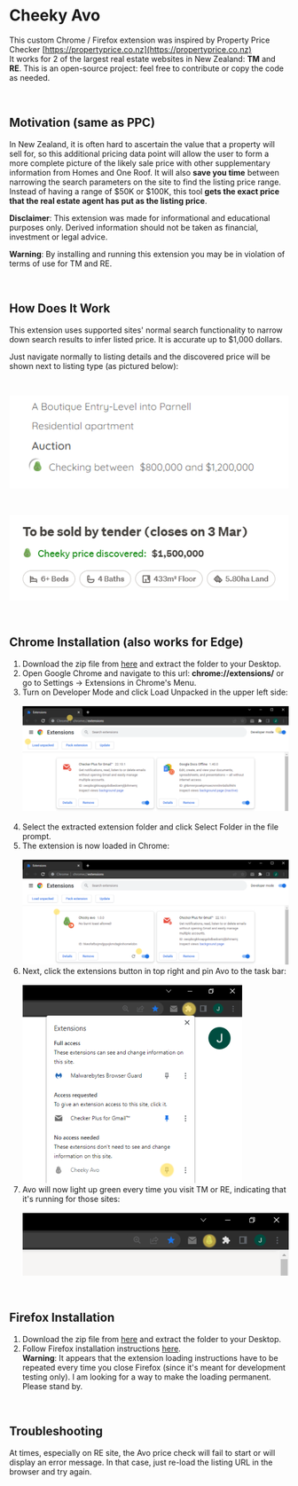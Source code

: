 # Cheeky Avo 

This custom Chrome / Firefox extension was inspired by Property Price Checker [https://propertyprice.co.nz](https://propertyprice.co.nz) </br>
It works for 2 of the largest real estate websites in New Zealand: <b>TM</b> and <b>RE</b>. This is an open-source project: feel free to contribute or copy the code as needed. 

<br/>

## Motivation (same as PPC)

 In New Zealand, it is often hard to ascertain the value that a property will sell for, so this additional pricing data point will allow the user to form a more complete picture of the likely sale price with other supplementary information from Homes and One Roof. It will also <b>save you time</b> between narrowing the search parameters on the site to find the listing price range. Instead of having a range of $50K or $100K, this tool <b>gets the exact price that the real estate agent has put as the listing price</b>.
 </br>

<b>Disclaimer</b>: This extension was made for informational and educational purposes only. Derived information should not be taken as financial, investment or legal advice.

<b>Warning</b>: By installing and running this extension you may be in violation of terms of use for TM and RE.

<br/>

## How Does It Work

This extension uses supported sites' normal search functionality to narrow down search results to infer listed price. It is accurate up to $1,000 dollars.

Just navigate normally to listing details and the discovered price will be shown next to listing type (as pictured below):

<br/>

![example price](./images//re-example.png)

<br/>

![example price](./images//tm-example.png)

<br/>

## Chrome Installation (also works for Edge)
1. Download the zip file from [here](https://downgit.github.io/#/home?url=https://github.com/cheekyavo/cheekyavo/tree/main/extension) and extract the folder to your Desktop.
2. Open Google Chrome and navigate to this url: <b>chrome://extensions/</b> or go to Settings -> Extensions in Chrome's Menu.
3. Turn on Developer Mode and click Load Unpacked in the upper left side: <br/><br/>
![example price](./images//dev-mode.png) <br/><br/>
4. Select the extracted extension folder and click Select Folder in the file prompt.
5. The extension is now loaded in Chrome:<br/><br/>
![example price](./images//cheeky-installed.png) <br/>
6. Next, click the extensions button in top right and pin Avo to the task bar:<br/><br/>
![example price](./images//icon-unpinned.png) <br/>
7. Avo will now light up green every time you visit TM or RE, indicating that it's running for those sites:<br/><br/>
![example price](./images//icon-green.png) <br/>

<br/>

## Firefox Installation
1. Download the zip file from [here](https://downgit.github.io/#/home?url=https://github.com/cheekyavo/cheekyavo/tree/main/extension) and extract the folder to your Desktop.
2. Follow Firefox installation instructions [here](https://extensionworkshop.com/documentation/develop/temporary-installation-in-firefox/).
<br/><b>Warning</b>: It appears that the extension loading instructions have to be repeated every time you close Firefox (since it's meant for development testing only). I am looking for a way to make the loading permanent. Please stand by.

<br/>

## Troubleshooting
At times, especially on RE site, the Avo price check will fail to start or will display an error message. In that case, just re-load the listing URL in the browser and try again.
